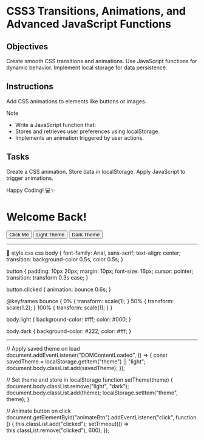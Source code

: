 # CSS3 Transitions, Animations, and Advanced JavaScript Functions

## Objectives

Create smooth CSS transitions and animations.
Use JavaScript functions for dynamic behavior.
Implement local storage for data persistence.

## Instructions
Add CSS animations to elements like buttons or images.

>[!NOTE]
> - Write a JavaScript function that:
> - Stores and retrieves user preferences using localStorage.
> - Implements an animation triggered by user actions.

## Tasks

Create a CSS animation.
Store data in localStorage.
Apply JavaScript to trigger animations.

Happy Coding! 💻✨











<!DOCTYPE html>
<html lang="en">
<head>
  <meta charset="UTF-8" />
  <meta name="viewport" content="width=device-width, initial-scale=1.0" />
  <title>Interactive Page</title>
  <link rel="stylesheet" href="style.css" />
</head>
<body>

  <h1>Welcome Back!</h1>
  <button id="animateBtn">Click Me</button>
  <button onclick="setTheme('light')">Light Theme</button>
  <button onclick="setTheme('dark')">Dark Theme</button>

  <script src="script.js"></script>
</body>
</html>


---

🎨 style.css
css
body {
  font-family: Arial, sans-serif;
  text-align: center;
  transition: background-color 0.5s, color 0.5s;
}

button {
  padding: 10px 20px;
  margin: 10px;
  font-size: 16px;
  cursor: pointer;
  transition: transform 0.3s ease;
}

button.clicked {
  animation: bounce 0.6s;
}

@keyframes bounce {
  0%   { transform: scale(1); }
  50%  { transform: scale(1.2); }
  100% { transform: scale(1); }
}

body.light {
  background-color: #fff;
  color: #000;
}

body.dark {
  background-color: #222;
  color: #fff;
}


---

// Apply saved theme on load
document.addEventListener("DOMContentLoaded", () => {
  const savedTheme = localStorage.getItem("theme") || "light";
  document.body.classList.add(savedTheme);
});

// Set theme and store in localStorage
function setTheme(theme) {
  document.body.classList.remove("light", "dark");
  document.body.classList.add(theme);
  localStorage.setItem("theme", theme);
}

// Animate button on click
document.getElementById("animateBtn").addEventListener("click", function () {
  this.classList.add("clicked");
  setTimeout(() => this.classList.remove("clicked"), 600);
});
